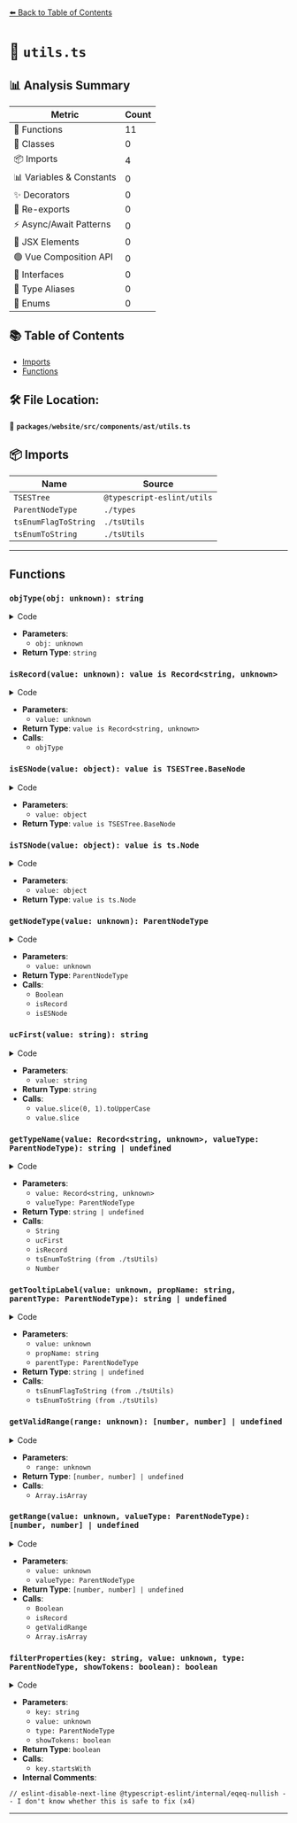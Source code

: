 [⬅️ Back to Table of Contents](../../../../../index.md)

# 📄 `utils.ts`

## 📊 Analysis Summary

| Metric | Count |
|--------|-------|
| 🔧 Functions | 11 |
| 🧱 Classes | 0 |
| 📦 Imports | 4 |
| 📊 Variables & Constants | 0 |
| ✨ Decorators | 0 |
| 🔄 Re-exports | 0 |
| ⚡ Async/Await Patterns | 0 |
| 💠 JSX Elements | 0 |
| 🟢 Vue Composition API | 0 |
| 📐 Interfaces | 0 |
| 📑 Type Aliases | 0 |
| 🎯 Enums | 0 |

## 📚 Table of Contents

- [Imports](#imports)
- [Functions](#functions)

## 🛠️ File Location:
📂 **`packages/website/src/components/ast/utils.ts`**

## 📦 Imports

| Name | Source |
|------|--------|
| `TSESTree` | `@typescript-eslint/utils` |
| `ParentNodeType` | `./types` |
| `tsEnumFlagToString` | `./tsUtils` |
| `tsEnumToString` | `./tsUtils` |


---

## Functions

### `objType(obj: unknown): string`

<details><summary>Code</summary>

```ts
(obj: unknown): string =>
  typeof obj === 'object' &&
  obj &&
  Symbol.iterator in obj &&
  typeof obj[Symbol.iterator] === 'function'
    ? 'Iterable'
    : Object.prototype.toString.call(obj).slice(8, -1)
```
</details>

- **Parameters**:
  - `obj: unknown`
- **Return Type**: `string`
### `isRecord(value: unknown): value is Record<string, unknown>`

<details><summary>Code</summary>

```ts
export function isRecord(value: unknown): value is Record<string, unknown> {
  return objType(value) === 'Object';
}
```
</details>

- **Parameters**:
  - `value: unknown`
- **Return Type**: `value is Record<string, unknown>`
- **Calls**:
  - `objType`
### `isESNode(value: object): value is TSESTree.BaseNode`

<details><summary>Code</summary>

```ts
export function isESNode(value: object): value is TSESTree.BaseNode {
  return 'type' in value && 'loc' in value && 'range' in value;
}
```
</details>

- **Parameters**:
  - `value: object`
- **Return Type**: `value is TSESTree.BaseNode`
### `isTSNode(value: object): value is ts.Node`

<details><summary>Code</summary>

```ts
export function isTSNode(value: object): value is ts.Node {
  return 'kind' in value && 'pos' in value && 'flags' in value;
}
```
</details>

- **Parameters**:
  - `value: object`
- **Return Type**: `value is ts.Node`
### `getNodeType(value: unknown): ParentNodeType`

<details><summary>Code</summary>

```ts
export function getNodeType(value: unknown): ParentNodeType {
  if (Boolean(value) && isRecord(value)) {
    if (isESNode(value)) {
      return 'esNode';
    }
    if ('$id' in value && 'childScopes' in value && 'type' in value) {
      return 'scope';
    }
    if (
      'scopes' in value &&
      'nodeToScope' in value &&
      'declaredVariables' in value
    ) {
      return 'scopeManager';
    }
    if ('references' in value && 'identifiers' in value && 'name' in value) {
      return 'scopeVariable';
    }
    if ('$id' in value && 'type' in value && 'node' in value) {
      return 'scopeDefinition';
    }
    if (
      '$id' in value &&
      'resolved' in value &&
      'identifier' in value &&
      'from' in value
    ) {
      return 'scopeReference';
    }
    if ('kind' in value && 'pos' in value && 'flags' in value) {
      return 'tsNode';
    }
    if ('getSymbol' in value) {
      return 'tsType';
    }
    if ('getDeclarations' in value && value.getDeclarations != null) {
      return 'tsSymbol';
    }
    if ('getParameters' in value && value.getParameters != null) {
      return 'tsSignature';
    }
  }
  return undefined;
}
```
</details>

- **Parameters**:
  - `value: unknown`
- **Return Type**: `ParentNodeType`
- **Calls**:
  - `Boolean`
  - `isRecord`
  - `isESNode`
### `ucFirst(value: string): string`

<details><summary>Code</summary>

```ts
export function ucFirst(value: string): string {
  if (value.length > 0) {
    return value.slice(0, 1).toUpperCase() + value.slice(1);
  }
  return value;
}
```
</details>

- **Parameters**:
  - `value: string`
- **Return Type**: `string`
- **Calls**:
  - `value.slice(0, 1).toUpperCase`
  - `value.slice`
### `getTypeName(value: Record<string, unknown>, valueType: ParentNodeType): string | undefined`

<details><summary>Code</summary>

```ts
export function getTypeName(
  value: Record<string, unknown>,
  valueType: ParentNodeType,
): string | undefined {
  switch (valueType) {
    case 'esNode':
      return String(value.type);
    case 'scope':
      return `${ucFirst(String(value.type))}Scope$${String(value.$id)}`;
    case 'scopeDefinition':
      return `Definition#${String(value.type)}$${String(value.$id)}`;
    case 'scopeManager':
      return 'ScopeManager';
    case 'scopeReference':
      return `Reference#${String(
        isRecord(value.identifier) ? value.identifier.name : 'unknown',
      )}$${String(value.$id)}`;
    case 'scopeVariable':
      return `Variable#${String(value.name)}$${String(value.$id)}`;
    case 'tsNode':
      return tsEnumToString('SyntaxKind', Number(value.kind));
    case 'tsSignature':
      return '[Signature]';
    case 'tsSymbol':
      return `Symbol(${String(value.escapedName)})`;
    case 'tsType':
      return '[Type]';
  }
  return undefined;
}
```
</details>

- **Parameters**:
  - `value: Record<string, unknown>`
  - `valueType: ParentNodeType`
- **Return Type**: `string | undefined`
- **Calls**:
  - `String`
  - `ucFirst`
  - `isRecord`
  - `tsEnumToString (from ./tsUtils)`
  - `Number`
### `getTooltipLabel(value: unknown, propName: string, parentType: ParentNodeType): string | undefined`

<details><summary>Code</summary>

```ts
export function getTooltipLabel(
  value: unknown,
  propName?: string,
  parentType?: ParentNodeType,
): string | undefined {
  if (typeof value === 'number') {
    switch (parentType) {
      case 'tsNode': {
        switch (propName) {
          case 'flags':
            return tsEnumFlagToString('NodeFlags', value);
          case 'kind':
            return `SyntaxKind.${tsEnumToString('SyntaxKind', value)}`;
          case 'languageVariant':
            return `LanguageVariant.${tsEnumToString(
              'LanguageVariant',
              value,
            )}`;
          case 'languageVersion':
            return `ScriptTarget.${tsEnumToString('ScriptTarget', value)}`;
          case 'modifierFlagsCache':
            return tsEnumFlagToString('ModifierFlags', value);
          case 'numericLiteralFlags':
            return tsEnumFlagToString('TokenFlags', value);
          case 'scriptKind':
            return `ScriptKind.${tsEnumToString('ScriptKind', value)}`;
          case 'transformFlags':
            return tsEnumFlagToString('TransformFlags', value);
        }
        break;
      }
      case 'tsType':
        if (propName === 'flags') {
          return tsEnumFlagToString('TypeFlags', value);
        }
        if (propName === 'objectFlags') {
          return tsEnumFlagToString('ObjectFlags', value);
        }
        break;
      case 'tsSymbol':
        if (propName === 'flags') {
          return tsEnumFlagToString('SymbolFlags', value);
        }
        break;
    }
  }
  return undefined;
}
```
</details>

- **Parameters**:
  - `value: unknown`
  - `propName: string`
  - `parentType: ParentNodeType`
- **Return Type**: `string | undefined`
- **Calls**:
  - `tsEnumFlagToString (from ./tsUtils)`
  - `tsEnumToString (from ./tsUtils)`
### `getValidRange(range: unknown): [number, number] | undefined`

<details><summary>Code</summary>

```ts
function getValidRange(range: unknown): [number, number] | undefined {
  if (
    Array.isArray(range) &&
    typeof range[0] === 'number' &&
    typeof range[1] === 'number'
  ) {
    return range as [number, number];
  }
  return undefined;
}
```
</details>

- **Parameters**:
  - `range: unknown`
- **Return Type**: `[number, number] | undefined`
- **Calls**:
  - `Array.isArray`
### `getRange(value: unknown, valueType: ParentNodeType): [number, number] | undefined`

<details><summary>Code</summary>

```ts
export function getRange(
  value: unknown,
  valueType?: ParentNodeType,
): [number, number] | undefined {
  if (Boolean(value) && isRecord(value)) {
    switch (valueType) {
      case 'esNode':
        return getValidRange(value.range);
      case 'scope':
        if (isRecord(value.block)) {
          return getValidRange(value.block.range);
        }
        break;
      case 'scopeDefinition':
        if (isRecord(value.node)) {
          return getValidRange(value.node.range);
        }
        break;
      case 'scopeReference':
        if (isRecord(value.identifier)) {
          return getValidRange(value.identifier.range);
        }
        break;
      case 'scopeVariable':
        if (
          Array.isArray(value.identifiers) &&
          value.identifiers.length > 0 &&
          isRecord(value.identifiers[0])
        ) {
          return getValidRange(value.identifiers[0].range);
        }
        break;
      case 'tsNode':
        return getValidRange([value.pos, value.end]);
    }
  }
  return undefined;
}
```
</details>

- **Parameters**:
  - `value: unknown`
  - `valueType: ParentNodeType`
- **Return Type**: `[number, number] | undefined`
- **Calls**:
  - `Boolean`
  - `isRecord`
  - `getValidRange`
  - `Array.isArray`
### `filterProperties(key: string, value: unknown, type: ParentNodeType, showTokens: boolean): boolean`

<details><summary>Code</summary>

```ts
export function filterProperties(
  key: string,
  value: unknown,
  type: ParentNodeType,
  showTokens?: boolean,
): boolean {
  if (
    // eslint-disable-next-line @typescript-eslint/internal/eqeq-nullish -- I don't know whether this is safe to fix
    value === undefined ||
    typeof value === 'function' ||
    key.startsWith('_')
  ) {
    return false;
  }

  switch (type) {
    case 'esNode': {
      return key !== 'tokens' || !!showTokens;
    }
    case 'scopeManager':
      return (
        key !== 'declaredVariables' &&
        key !== 'nodeToScope' &&
        key !== 'currentScope'
      );
    case 'tsNode':
      return (
        key !== 'nextContainer' &&
        key !== 'parseDiagnostics' &&
        key !== 'bindDiagnostics' &&
        key !== 'lineMap' &&
        key !== 'flowNode' &&
        key !== 'endFlowNode' &&
        key !== 'jsDocCache' &&
        key !== 'jsDoc' &&
        key !== 'symbol'
      );
    case 'tsType':
      return (
        key !== 'checker' &&
        key !== 'constructSignatures' &&
        key !== 'callSignatures'
      );
    case 'tsSignature':
      return key !== 'checker';
  }

  return true;
}
```
</details>

- **Parameters**:
  - `key: string`
  - `value: unknown`
  - `type: ParentNodeType`
  - `showTokens: boolean`
- **Return Type**: `boolean`
- **Calls**:
  - `key.startsWith`
- **Internal Comments**:
```
// eslint-disable-next-line @typescript-eslint/internal/eqeq-nullish -- I don't know whether this is safe to fix (x4)
```


---